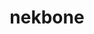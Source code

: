 ---
title: "nekbone"
layout: cache
categories: [package, develop]
meta: {"versions": ["17.0"], "compilers": ["gcc@=11.4.0"], "oss": ["ubuntu22.04"], "platforms": ["linux"], "targets": ["x86_64_v3"], "stacks": ["e4s", "root"], "num_specs": 4, "num_specs_by_stack": {"e4s": 4, "root": 4}}
spec_details: [{"hash": "2zw3r2hqsuh3h5b5npf6fonorxujbl7k", "compiler": "gcc@=11.4.0", "versions": ["17.0"], "os": "ubuntu22.04", "platform": "linux", "target": "x86_64_v3", "variants": ["build_system=generic", "+mpi"], "stacks": ["e4s", "root"], "size": "-", "tarball": "https://binaries.spack.io/develop/build_cache/linux-ubuntu22.04-x86_64_v3/gcc-11.4.0/nekbone-17.0/linux-ubuntu22.04-x86_64_v3-gcc-11.4.0-nekbone-17.0-2zw3r2hqsuh3h5b5npf6fonorxujbl7k.spack"}, {"hash": "wccwlidfpsnkodplzrdto4bzbcxibfzr", "compiler": "gcc@=11.4.0", "versions": ["17.0"], "os": "ubuntu22.04", "platform": "linux", "target": "x86_64_v3", "variants": ["build_system=generic", "+mpi"], "stacks": ["e4s", "root"], "size": "-", "tarball": "https://binaries.spack.io/develop/build_cache/linux-ubuntu22.04-x86_64_v3/gcc-11.4.0/nekbone-17.0/linux-ubuntu22.04-x86_64_v3-gcc-11.4.0-nekbone-17.0-wccwlidfpsnkodplzrdto4bzbcxibfzr.spack"}, {"hash": "euyeg7tsne43zzq2fs55wke24aioj3oh", "compiler": "gcc@=11.4.0", "versions": ["17.0"], "os": "ubuntu22.04", "platform": "linux", "target": "x86_64_v3", "variants": ["build_system=generic", "+mpi"], "stacks": ["e4s", "root"], "size": "-", "tarball": "https://binaries.spack.io/develop/build_cache/linux-ubuntu22.04-x86_64_v3/gcc-11.4.0/nekbone-17.0/linux-ubuntu22.04-x86_64_v3-gcc-11.4.0-nekbone-17.0-euyeg7tsne43zzq2fs55wke24aioj3oh.spack"}, {"hash": "zue3pj3qi7un457vgxmx3ypwgt3knduh", "compiler": "gcc@=11.4.0", "versions": ["17.0"], "os": "ubuntu22.04", "platform": "linux", "target": "x86_64_v3", "variants": ["build_system=generic", "+mpi"], "stacks": ["e4s", "root"], "size": "-", "tarball": "https://binaries.spack.io/develop/build_cache/linux-ubuntu22.04-x86_64_v3/gcc-11.4.0/nekbone-17.0/linux-ubuntu22.04-x86_64_v3-gcc-11.4.0-nekbone-17.0-zue3pj3qi7un457vgxmx3ypwgt3knduh.spack"}]
---